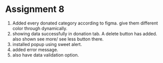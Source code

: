 # Assignment 8

1. Added every donated category according to figma. give them different color through dynamically.
2. showing data successfully in donation tab. A delete button has added. also shown see more/ see less button there.
3. installed popup using sweet alert.
4. added error message.
5. also have data validation option.

